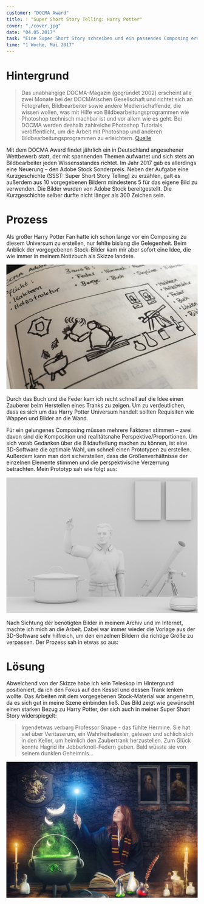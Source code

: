 ```yaml
---
customer: "DOCMA Award"
title: ! "Super Short Story Telling: Harry Potter"
cover: "./cover.jpg"
date: "04.05.2017"
task: "Eine Super Short Story schreiben und ein passendes Composing erstellen"
time: "1 Woche, Mai 2017"
---
```

# Hintergrund

> Das unabhängige DOCMA-Magazin (gegründet 2002) erscheint alle zwei Monate bei der DOCMAtischen Gesellschaft und richtet sich an Fotografen, Bildbearbeiter sowie andere Medienschaffende, die wissen wollen, was mit Hilfe von Bildbearbeitungsprogrammen wie Photoshop technisch machbar ist und vor allem wie es geht. Bei DOCMA werden deshalb zahlreiche Photoshop Tutorials veröffentlicht, um die Arbeit mit Photoshop und anderen Bildbearbeitungsprogrammen zu erleichtern. [Quelle](https://www.docma.info/ueber-docma)

Mit dem DOCMA Award findet jährlich ein in Deutschland angesehener Wettbewerb statt, der mit spannenden Themen aufwartet und sich stets an Bildbearbeiter jeden Wissensstandes richtet. Im Jahr 2017 gab es allerdings eine Neuerung – den Adobe Stock Sonderpreis. Neben der Aufgabe eine Kurzgeschichte (SSST: Super Short Story Telling) zu erzählen, galt es außerdem aus 10 vorgegebenen Bildern mindestens 5 für das eigene Bild zu verwenden. Die Bilder wurden von Adobe Stock bereitgestellt. Die Kurzgeschichte selber durfte nicht länger als 300 Zeichen sein.

# Prozess

Als großer Harry Potter Fan hatte ich schon lange vor ein Composing zu diesem Universum zu erstellen, nur fehlte bislang die Gelegenheit. Beim Anblick der vorgegebenen Stock-Bilder kam mir aber sofort eine Idee, die wie immer in meinem Notizbuch als Skizze landete.

![](skizze.jpg)

Durch das Buch und die Feder kam ich recht schnell auf die Idee einen Zauberer beim Herstellen eines Tranks zu zeigen. Um zu verdeutlichen, dass es sich um das Harry Potter Universum handelt sollten Requisiten wie Wappen und Bilder an die Wand.

Für ein gelungenes Composing müssen mehrere Faktoren stimmen – zwei davon sind die Komposition und realitätsnahe Perspektive/Proportionen. Um sich vorab Gedanken über die Bildaufteilung machen zu können, ist eine 3D-Software die optimale Wahl, um schnell einen Prototypen zu erstellen. Außerdem kann man dort sicherstellen, dass die Größenverhältnisse der einzelnen Elemente stimmen und die perspektivische Verzerrung betrachten. Mein Prototyp sah wie folgt aus:

![](3d-vorlage.jpg)

Nach Sichtung der benötigten Bilder in meinem Archiv und im Internet, machte ich mich an die Arbeit. Dabei war immer wieder die Vorlage aus der 3D-Software sehr hilfreich, um den einzelnen Bildern die richtige Größe zu verpassen. Der Prozess sah in etwas so aus:

# Lösung

Abweichend von der Skizze habe ich kein Teleskop im Hintergrund positioniert, da ich den Fokus auf den Kessel und dessen Trank lenken wollte. Das Arbeiten mit dem vorgegebenen Stock-Material war angenehm, da es sich gut in meine Szene einbinden ließ. Das Bild zeigt wie gewünscht einen starken Bezug zu Harry Potter, der sich auch in meiner Super Short Story widerspiegelt:

> Irgendetwas verbarg Professor Snape - das fühlte Hermine. Sie hat viel über Veritaserum, ein Wahrheitselexier, gelesen und schlich sich in den Keller, um heimlich den Zaubertrank herzustellen. Zum Glück konnte Hagrid ihr Jobberknoll-Federn geben. Bald wüsste sie von seinem dunklen Geheimnis...

![](cover.jpg)